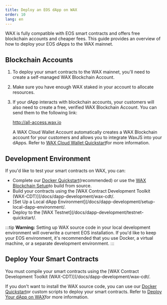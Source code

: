 ```yaml
---
title: Deploy an EOS dApp on WAX
order: 10
lang: en
---
```


WAX is fully compatible with EOS smart contracts and offers free blockchain accounts and cheaper fees. This guide provides an overview of how to deploy your EOS dApps to the WAX mainnet.

## Blockchain Accounts

1. To deploy your smart contracts to the WAX mainnet, you'll need to create a self-managed WAX Blockchain Account.

2. Make sure you have enough WAX staked in your account to allocate resources.

3. If your dApp interacts with blockchain accounts, your customers will also need to create a free, verified WAX Blockchain Account. You can send them to the following link:

    <a href="https://all-access.wax.io" target="_blank">http://<span></span>all-access.wax.io</a>

    A WAX Cloud Wallet Account automatically creates a WAX Blockchain account for your customers and allows you to integrate WaxJS into your dApps. Refer to [WAX Cloud Wallet Quickstart](/docs/waa_waxjs_qstart/)for more information.

## Development Environment

If you'd like to test your smart contracts on WAX, you can:

* Complete our [Docker Quickstart](/docs/dapp-development/docker-setup/)(recommended) or use the [WAX Blockchain Setup](/docs/dapp-development/wax-blockchain-setup/)to build from source.
* Build your contracts using the [WAX Contract Development Toolkit (WAX-CDT)](/docs/dapp-development/wax-cdt/.
* [Set Up a Local dApp Environment](/docs/dapp-development/setup-local-dapp-environment/.
* Deploy to the [WAX Testnet](/docs/dapp-development/testnet-quickstart/.

:::tip
<strong>Warning:</strong> Setting up WAX source code in your local development environment will overwrite a current EOS installation. If you'd like to keep your EOS environment, it's recommended that you use Docker, a virtual machine, or a separate development environment.
:::

## Deploy Your Smart Contracts

You must compile your smart contracts using the [WAX Contract Development Toolkit (WAX-CDT)](/docs/dapp-development/wax-cdt/.

If you don't want to install the WAX source code, you can use our [Docker Quickstart](/docs/dapp-development/docker-setup/)or custom scripts to deploy your smart contracts. Refer to [Deploy Your dApp on WAX](/docs/dapp-development/deploy-dapp-on-wax/)for more information.
